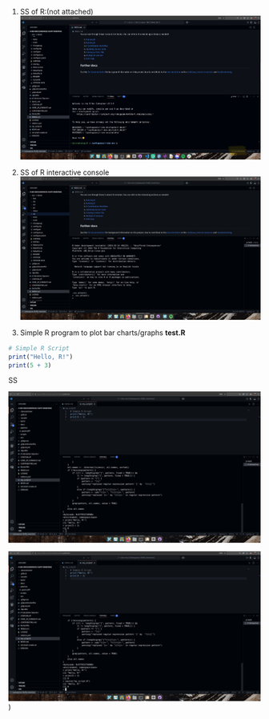 1. SS of R:(not attached)
![image](assets/easy_0.png)

2. SS of R interactive console
![image](assets/easy_1.png)

3. Simple R program to plot bar charts/graphs
**test.R**
```R
# Simple R Script
print("Hello, R!")
print(5 + 3)


```
SS

![image](assets/easy_2.png)


![image](assets/easy_3.png))